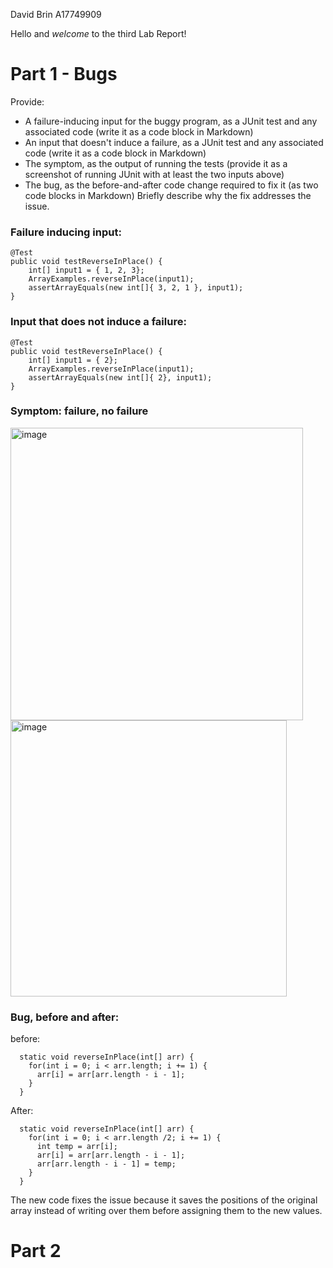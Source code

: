 David Brin
A17749909

Hello and *welcome* to the third Lab Report!

# Part 1 - Bugs

Provide:

- A failure-inducing input for the buggy program, as a JUnit test and any associated code (write it as a code block in Markdown)
- An input that doesn't induce a failure, as a JUnit test and any associated code (write it as a code block in Markdown)
- The symptom, as the output of running the tests (provide it as a screenshot of running JUnit with at least the two inputs above)
- The bug, as the before-and-after code change required to fix it (as two code blocks in Markdown)
Briefly describe why the fix addresses the issue.

### Failure inducing input:
```
@Test 
public void testReverseInPlace() {
    int[] input1 = { 1, 2, 3};
    ArrayExamples.reverseInPlace(input1);
    assertArrayEquals(new int[]{ 3, 2, 1 }, input1);
}
```
### Input that does not induce a failure:

```
@Test 
public void testReverseInPlace() {
    int[] input1 = { 2};
    ArrayExamples.reverseInPlace(input1);
    assertArrayEquals(new int[]{ 2}, input1);
}

```

### Symptom: failure, no failure

<img width="468" alt="image" src="https://github.com/DavidBrin/cse15l-lab-reports/assets/79377443/025ba196-32d1-451e-a020-f1a2e50eba2b">


<img width="442" alt="image" src="https://github.com/DavidBrin/cse15l-lab-reports/assets/79377443/96c3d2d9-b818-4ffa-a430-ac0f4907ba6e">

### Bug, before and after:
before:
```
  static void reverseInPlace(int[] arr) {
    for(int i = 0; i < arr.length; i += 1) {
      arr[i] = arr[arr.length - i - 1];
    }
  }
```
After:
```
  static void reverseInPlace(int[] arr) {
    for(int i = 0; i < arr.length /2; i += 1) {
      int temp = arr[i];
      arr[i] = arr[arr.length - i - 1];
      arr[arr.length - i - 1] = temp;
    }
  }
```


The new code fixes the issue because it saves the positions of the original array instead of writing over them before assigning them to the new values. 

# Part 2
